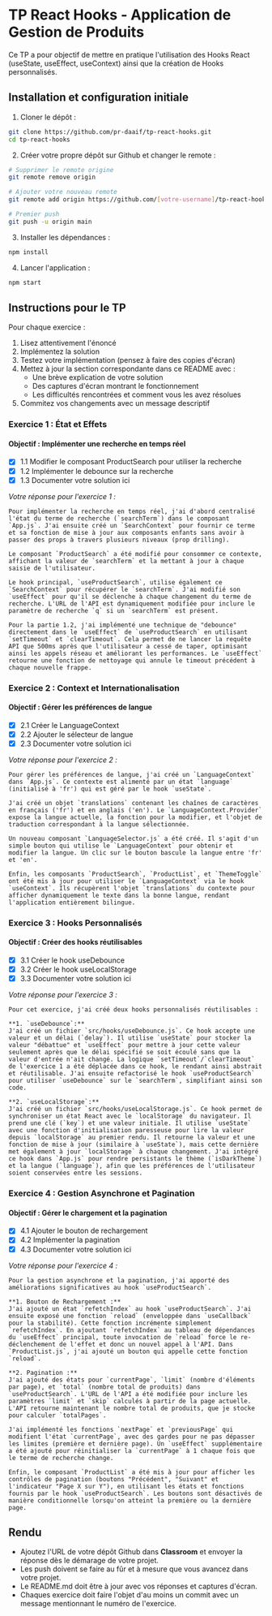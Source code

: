 # TP React Hooks - Application de Gestion de Produits

Ce TP a pour objectif de mettre en pratique l'utilisation des Hooks React (useState, useEffect, useContext) ainsi que la création de Hooks personnalisés.

## Installation et configuration initiale

1. Cloner le dépôt :

```bash
git clone https://github.com/pr-daaif/tp-react-hooks.git
cd tp-react-hooks
```

2. Créer votre propre dépôt sur Github et changer le remote :

```bash
# Supprimer le remote origine
git remote remove origin

# Ajouter votre nouveau remote
git remote add origin https://github.com/[votre-username]/tp-react-hooks.git

# Premier push
git push -u origin main
```

3. Installer les dépendances :

```bash
npm install
```

4. Lancer l'application :

```bash
npm start
```

## Instructions pour le TP

Pour chaque exercice :

1. Lisez attentivement l'énoncé
2. Implémentez la solution
3. Testez votre implémentation (pensez à faire des copies d'écran)
4. Mettez à jour la section correspondante dans ce README avec :
   - Une brève explication de votre solution
   - Des captures d'écran montrant le fonctionnement
   - Les difficultés rencontrées et comment vous les avez résolues
5. Commitez vos changements avec un message descriptif

### Exercice 1 : État et Effets

#### Objectif : Implémenter une recherche en temps réel

- [X] 1.1 Modifier le composant ProductSearch pour utiliser la recherche
- [X] 1.2 Implémenter le debounce sur la recherche
- [X] 1.3 Documenter votre solution ici

_Votre réponse pour l'exercice 1 :_

```
Pour implémenter la recherche en temps réel, j'ai d'abord centralisé l'état du terme de recherche (`searchTerm`) dans le composant `App.js`. J'ai ensuite créé un `SearchContext` pour fournir ce terme et sa fonction de mise à jour aux composants enfants sans avoir à passer des props à travers plusieurs niveaux (prop drilling).

Le composant `ProductSearch` a été modifié pour consommer ce contexte, affichant la valeur de `searchTerm` et la mettant à jour à chaque saisie de l'utilisateur.

Le hook principal, `useProductSearch`, utilise également ce `SearchContext` pour récupérer le `searchTerm`. J'ai modifié son `useEffect` pour qu'il se déclenche à chaque changement du terme de recherche. L'URL de l'API est dynamiquement modifiée pour inclure le paramètre de recherche `q` si un `searchTerm` est présent.

Pour la partie 1.2, j'ai implémenté une technique de "debounce" directement dans le `useEffect` de `useProductSearch` en utilisant `setTimeout` et `clearTimeout`. Cela permet de ne lancer la requête API que 500ms après que l'utilisateur a cessé de taper, optimisant ainsi les appels réseau et améliorant les performances. Le `useEffect` retourne une fonction de nettoyage qui annule le timeout précédent à chaque nouvelle frappe.
```

### Exercice 2 : Context et Internationalisation

#### Objectif : Gérer les préférences de langue

- [X] 2.1 Créer le LanguageContext
- [X] 2.2 Ajouter le sélecteur de langue
- [X] 2.3 Documenter votre solution ici

_Votre réponse pour l'exercice 2 :_

```
Pour gérer les préférences de langue, j'ai créé un `LanguageContext` dans `App.js`. Ce contexte est alimenté par un état `language` (initialisé à 'fr') qui est géré par le hook `useState`.

J'ai créé un objet `translations` contenant les chaînes de caractères en français ('fr') et en anglais ('en'). Le `LanguageContext.Provider` expose la langue actuelle, la fonction pour la modifier, et l'objet de traduction correspondant à la langue sélectionnée.

Un nouveau composant `LanguageSelector.js` a été créé. Il s'agit d'un simple bouton qui utilise le `LanguageContext` pour obtenir et modifier la langue. Un clic sur le bouton bascule la langue entre 'fr' et 'en'.

Enfin, les composants `ProductSearch`, `ProductList`, et `ThemeToggle` ont été mis à jour pour utiliser le `LanguageContext` via le hook `useContext`. Ils récupèrent l'objet `translations` du contexte pour afficher dynamiquement le texte dans la bonne langue, rendant l'application entièrement bilingue.
```

### Exercice 3 : Hooks Personnalisés

#### Objectif : Créer des hooks réutilisables

- [X] 3.1 Créer le hook useDebounce
- [X] 3.2 Créer le hook useLocalStorage
- [X] 3.3 Documenter votre solution ici

_Votre réponse pour l'exercice 3 :_

```
Pour cet exercice, j'ai créé deux hooks personnalisés réutilisables :

**1. `useDebounce`:**
J'ai créé un fichier `src/hooks/useDebounce.js`. Ce hook accepte une valeur et un délai (`delay`). Il utilise `useState` pour stocker la valeur "débattue" et `useEffect` pour mettre à jour cette valeur seulement après que le délai spécifié se soit écoulé sans que la valeur d'entrée n'ait changé. La logique `setTimeout`/`clearTimeout` de l'exercice 1 a été déplacée dans ce hook, le rendant ainsi abstrait et réutilisable. J'ai ensuite refactorisé le hook `useProductSearch` pour utiliser `useDebounce` sur le `searchTerm`, simplifiant ainsi son code.

**2. `useLocalStorage`:**
J'ai créé un fichier `src/hooks/useLocalStorage.js`. Ce hook permet de synchroniser un état React avec le `localStorage` du navigateur. Il prend une clé (`key`) et une valeur initiale. Il utilise `useState` avec une fonction d'initialisation paresseuse pour lire la valeur depuis `localStorage` au premier rendu. Il retourne la valeur et une fonction de mise à jour (similaire à `useState`), mais cette dernière met également à jour `localStorage` à chaque changement. J'ai intégré ce hook dans `App.js` pour rendre persistants le thème (`isDarkTheme`) et la langue (`language`), afin que les préférences de l'utilisateur soient conservées entre les sessions.
```

### Exercice 4 : Gestion Asynchrone et Pagination

#### Objectif : Gérer le chargement et la pagination

- [X] 4.1 Ajouter le bouton de rechargement
- [X] 4.2 Implémenter la pagination
- [X] 4.3 Documenter votre solution ici

_Votre réponse pour l'exercice 4 :_

```
Pour la gestion asynchrone et la pagination, j'ai apporté des améliorations significatives au hook `useProductSearch`.

**1. Bouton de Rechargement :**
J'ai ajouté un état `refetchIndex` au hook `useProductSearch`. J'ai ensuite exposé une fonction `reload` (enveloppée dans `useCallback` pour la stabilité). Cette fonction incrémente simplement `refetchIndex`. En ajoutant `refetchIndex` au tableau de dépendances du `useEffect` principal, toute invocation de `reload` force le re-déclenchement de l'effet et donc un nouvel appel à l'API. Dans `ProductList.js`, j'ai ajouté un bouton qui appelle cette fonction `reload`.

**2. Pagination :**
J'ai ajouté des états pour `currentPage`, `limit` (nombre d'éléments par page), et `total` (nombre total de produits) dans `useProductSearch`. L'URL de l'API a été modifiée pour inclure les paramètres `limit` et `skip` calculés à partir de la page actuelle. L'API retourne maintenant le nombre total de produits, que je stocke pour calculer `totalPages`.

J'ai implémenté les fonctions `nextPage` et `previousPage` qui modifient l'état `currentPage`, avec des gardes pour ne pas dépasser les limites (première et dernière page). Un `useEffect` supplémentaire a été ajouté pour réinitialiser la `currentPage` à 1 chaque fois que le terme de recherche change.

Enfin, le composant `ProductList` a été mis à jour pour afficher les contrôles de pagination (boutons "Précédent", "Suivant" et l'indicateur "Page X sur Y"), en utilisant les états et fonctions fournis par le hook `useProductSearch`. Les boutons sont désactivés de manière conditionnelle lorsqu'on atteint la première ou la dernière page.
```

## Rendu

- Ajoutez l'URL de votre dépôt Github dans  **Classroom** et envoyer la réponse dès le démarage de votre projet.
- Les push doivent se faire au fûr et à mesure que vous avancez dans votre projet.
- Le README.md doit être à jour avec vos réponses et captures d'écran.
- Chaques exercice doit faire l'objet d'au moins un commit avec un message mentionnant le numéro de l'exercice.
